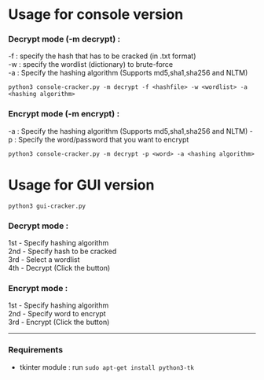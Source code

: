 # Usage for console version

### Decrypt mode (-m decrypt) :
-f : specify the hash that has to be cracked (in .txt format)<br>
-w : specify the wordlist (dictionary) to brute-force<br>
-a : Specify the hashing algorithm (Supports md5,sha1,sha256 and NLTM)

```
python3 console-cracker.py -m decrypt -f <hashfile> -w <wordlist> -a <hashing algorithm>
```

### Encrypt mode (-m encrypt) :
-a : Specify the hashing algorithm (Supports md5,sha1,sha256 and NLTM)
-p : Specify the word/password that you want to encrypt

```
python3 console-cracker.py -m decrypt -p <word> -a <hashing algorithm>
```

# Usage for GUI version

```
python3 gui-cracker.py
```
### Decrypt mode :

1st - Specify hashing algorithm <br>
2nd - Specify hash to be cracked<br>
3rd - Select a wordlist<br>
4th - Decrypt (Click the button)<br>

### Encrypt mode :

1st - Specify hashing algorithm <br>
2nd - Specify word to encrypt<br>
3rd - Encrypt (Click the button)<br>

***

### Requirements
- tkinter module : run ```sudo apt-get install python3-tk```
